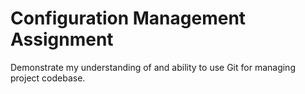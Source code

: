 # Configuration Management Assignment
 Demonstrate my understanding of and ability to use Git for managing project codebase.
